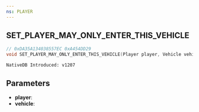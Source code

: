 ```yaml
---
ns: PLAYER
---
```

## SET_PLAYER_MAY_ONLY_ENTER_THIS_VEHICLE

```c
// 0xDA35A134038557EC 0xA454DD29
void SET_PLAYER_MAY_ONLY_ENTER_THIS_VEHICLE(Player player, Vehicle vehicle);
```

```
NativeDB Introduced: v1207
```

## Parameters
* **player**:
* **vehicle**:
